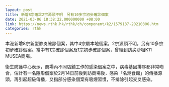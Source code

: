 ```yaml
---
layout: post
title: 新增8宗確診2宗源頭不明　另有10多宗初步確診個案
date: 2021-03-06 18:38:22.000000000 +08:00
link: https://news.rthk.hk/rthk/ch/component/k2/1579137-20210306.htm
categories: rthk
---
```


本港新增8宗新型肺炎確診個案，其中4宗屬本地個案，2宗源頭不明，另有10多宗初步確診個案。當中有1宗確診個案及1宗初步確診個案，曾經到訪尖沙咀K11 MUSEA商場。

衞生防護中心表示，商場內不同店舖工作的感染個案之中，病毒基因排序都非常吻合，估計有一名隱形個案於2月14日前後到訪商場後，感染「名潮食館」的傳播源頭，再引起超級傳播，又指部分感染個案有吸煙習慣，不排除引起交叉感染。
